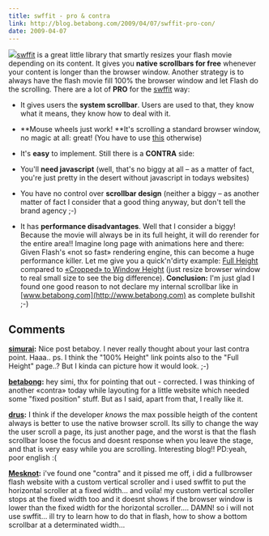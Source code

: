 ```yaml
---
title: swffit - pro & contra
link: http://blog.betabong.com/2009/04/07/swffit-pro-con/
date: 2009-04-07
---
```



![](http://swffit.millermedeiros.com/img/swffit_logo.gif)[swffit](http://swffit.millermedeiros.com/) is a great little library that smartly resizes your flash movie depending on its content. It gives you **native scrollbars for free** whenever your content is longer than the browser window. Another strategy is to always have the flash movie fill 100% the browser window and let Flash do the scrolling. There are a lot of **PRO** for the [swffit](http://swffit.millermedeiros.com/) way: 

  * It gives users the **system scrollbar**. Users are used to that, they know what it means, they know how to deal with it.
  * **Mouse wheels just work! **It's scrolling a standard browser window, no magic at all: great! (You have to use [this](http://blog.pixelbreaker.com/flash/as30-mousewheel-on-mac-os-x/) otherwise)
  * It's **easy** to implement.
Still there is a **CONTRA** side: 

  * You'll **need javascript** (well, that's no biggy at all – as a matter of fact, you're just pretty in the desert without javascript in todays websites)
  * You have no control over **scrollbar design** (neither a biggy – as another matter of fact I consider that a good thing anyway, but don't tell the brand agency ;-)
  * It has **performance disadvantages**. Well that I consider a biggy! Because the movie will always be in its full height, it will do rerender for the entire area!! Imagine long page with animations here and there: Given Flash's «not so fast» rendering engine, this can become a huge performance killer. Let me give you a quick'n'dirty example: [Full Height](/uploads/flash/SWF_Size_Performance/performance-killer-percent.html) compared to [«Cropped» to Window Height](/uploads/flash/SWF_Size_Performance/performance-killer-wsize.html) (just resize browser window to real small size to see the big difference).
**Conclusion:** I'm just glad I found one good reason to not declare my internal scrollbar like in [www.betabong.com](http://www.betabong.com) as complete bullshit ;-)

## Comments

**[simurai](#29 "2009-04-08 22:03:16"):** Nice post betaboy. I never really thought about your last contra point. Haaa.. ps. I think the "100% Height" link points also to the "Full Height" page..? But I kinda can picture how it would look. ;-)

**[betabong](#30 "2009-04-08 23:43:49"):** hey simi, thx for pointing that out - corrected. I was thinking of another «contra» today while layouting for a little website which needed some "fixed position" stuff. But as I said, apart from that, I really like it.

**[drus](#49 "2009-07-11 23:05:00"):** I think if the developer *knows* the max possible heigth of the content always is better to use the native browser scroll. Its silly to change the way the user scroll a page, its just another page, and the worst is that the flash scrollbar loose the focus and doesnt response when you leave the stage, and that is very easy while you are scrolling. Interesting blog!! PD:yeah, poor english :(

**[Mesknot](#53 "2009-08-18 11:17:20"):** i've found one "contra" and it pissed me off, i did a fullbrowser flash website with a custom vertical scroller and i used swffit to put the horizontal scroller at a fixed width... and voila! my custom vertical scroller stops at the fixed width too and it doesnt shows if the browser window is lower than the fixed width for the horizontal scroller.... DAMN! so i will not use swffit... ill try to learn how to do that in flash, how to show a bottom scrollbar at a determinated width...

